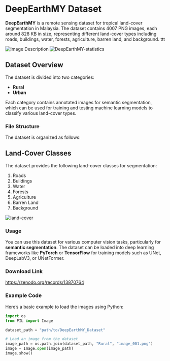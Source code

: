 # DeepEarthMY Dataset

**DeepEarthMY** is a remote sensing dataset for tropical land-cover segmentation in Malaysia. The dataset contains 4007 PNG images, each around 828 KB in size, representing different land-cover types including roads, buildings, water, forests, agriculture, barren land, and background. ttt

![Image Description]([https://drive.google.com/uc?export=view&id=1gU1RqJRdi6K4U2uqGwbjjOo8cYzq2yxb](https://drive.google.com/file/d/1gU1RqJRdi6K4U2uqGwbjjOo8cYzq2yxb/view?usp=sharing))
![DeepEarthMY-statistics](https://github.com/user-attachments/assets/2c711a5f-2b37-4f48-9ad3-402d5de0b9fa)

## Dataset Overview

The dataset is divided into two categories:
- **Rural**
- **Urban**

Each category contains annotated images for semantic segmentation, which can be used for training and testing machine learning models to classify various land-cover types.

### File Structure

The dataset is organized as follows:

## Land-Cover Classes

The dataset provides the following land-cover classes for segmentation:
1. Roads
2. Buildings
3. Water
4. Forests
5. Agriculture
6. Barren Land
7. Background

![land-cover](https://github.com/user-attachments/assets/b3fec3f0-cc62-43f1-ba32-3bb111fdad10)

### Usage

You can use this dataset for various computer vision tasks, particularly for **semantic segmentation**. The dataset can be loaded into deep learning frameworks like **PyTorch** or **TensorFlow** for training models such as UNet, DeepLabV3, or UNetFormer.

### Download Link
https://zenodo.org/records/13870764

### Example Code

Here’s a basic example to load the images using Python:

```python
import os
from PIL import Image

dataset_path = "path/to/DeepEarthMY_Dataset"

# Load an image from the dataset
image_path = os.path.join(dataset_path, "Rural", "image_001.png")
image = Image.open(image_path)
image.show()
